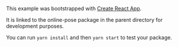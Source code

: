 This example was bootstrapped with [Create React App](https://github.com/facebook/create-react-app).

It is linked to the online-pose package in the parent directory for development purposes.

You can run `yarn install` and then `yarn start` to test your package.
